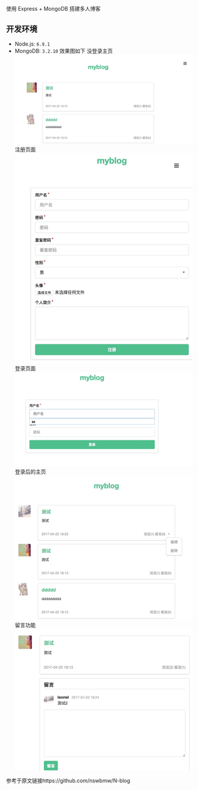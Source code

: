 使用 Express + MongoDB 搭建多人博客
## 开发环境

- Node.js: `6.9.1`
- MongoDB: `3.2.10`
效果图如下
没登录主页
![](https://github.com/yang-ren-ting/myblog/blob/master/public/dome/home.jpeg)
注册页面
![](https://github.com/yang-ren-ting/myblog/blob/master/public/dome/reg.jpeg)
登录页面
![](https://github.com/yang-ren-ting/myblog/blob/master/public/dome/login.jpeg)
登录后的主页
![](https://github.com/yang-ren-ting/myblog/blob/master/public/dome/loghome.jpeg)
留言功能
![](https://github.com/yang-ren-ting/myblog/blob/master/public/dome/cont.jpeg)

参考于原文链接https://github.com/nswbmw/N-blog

